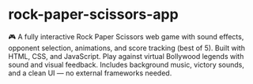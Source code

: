 # rock-paper-scissors-app
🎮 A fully interactive Rock Paper Scissors web game with sound effects, opponent selection, animations, and score tracking (best of 5). Built with HTML, CSS, and JavaScript. Play against virtual Bollywood legends with sound and visual feedback. Includes background music, victory sounds, and a clean UI — no external frameworks needed.

